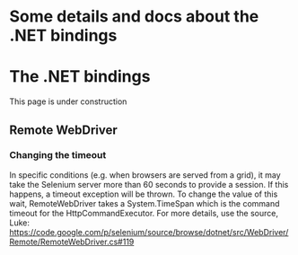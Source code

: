 # Some details and docs about the .NET bindings

# The .NET bindings

This page is under construction


## Remote WebDriver

### Changing the timeout

In specific conditions (e.g. when browsers are served from a grid), it may take the Selenium server more than 60 seconds to provide a session. If this happens, a timeout exception will be thrown. To change the value of this wait, RemoteWebDriver takes a System.TimeSpan which is the command timeout for the HttpCommandExecutor. For more details, use the source, Luke:
https://code.google.com/p/selenium/source/browse/dotnet/src/WebDriver/Remote/RemoteWebDriver.cs#119